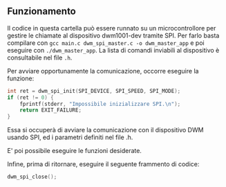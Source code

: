 ## Funzionamento
Il codice in questa cartella può essere runnato su un microcontrollore per gestire le chiamate
al dispositivo dwm1001-dev tramite SPI.
Per farlo basta compilare con `gcc main.c dwm_spi_master.c -o dwm_master_app` e poi eseguire con `./dwm_master_app`.
La lista di comandi inviabili al dispositivo è consultabile nel file `.h`.

Per avviare opportunamente la comunicazione, occorre eseguire la funzione:
```C
int ret = dwm_spi_init(SPI_DEVICE, SPI_SPEED, SPI_MODE);
if (ret != 0) {
    fprintf(stderr, "Impossibile inizializzare SPI.\n");
    return EXIT_FAILURE;
}
```
Essa si occuperà di avviare la comunicazione con il dispositivo DWM usando SPI, ed i parametri definiti nel file .h.

E' poi possibile eseguire le funzioni desiderate.

Infine, prima di ritornare, eseguire il seguente frammento di codice:
```C
dwm_spi_close();
```
